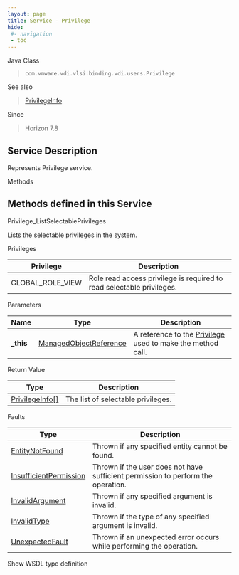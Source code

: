```yaml
---
layout: page
title: Service - Privilege
hide:
 #- navigation
 - toc
---
```


  
  
  



Java Class  
> `com.vmware.vdi.vlsi.binding.vdi.users.Privilege`

See also  
> [PrivilegeInfo](vdi.users.Privilege.PrivilegeInfo.md)

Since  
> Horizon 7.8


  


## Service Description

Represents Privilege service. 

Methods

Methods defined in this Service   
---  
Privilege_ListSelectablePrivileges  
  



Lists the selectable privileges in the system. 

Privileges 

Privilege |  Description   
---|---  
GLOBAL_ROLE_VIEW|  Role read access privilege is required to read selectable privileges.   
  


Parameters 

Name| Type| Description  
---|---|---  
**_this**| [ManagedObjectReference](vmodl.ManagedObjectReference.md)|  A reference to the [Privilege](vdi.users.Privilege.md) used to make the method call.   
  


Return Value 

Type |  Description   
---|---  
[PrivilegeInfo[]](vdi.users.Privilege.PrivilegeInfo.md)| The list of selectable privileges.  
  


Faults 

Type |  Description   
---|---  
[EntityNotFound](vdi.fault.EntityNotFound.md)| Thrown if any specified entity cannot be found.  
[InsufficientPermission](vdi.fault.InsufficientPermission.md)| Thrown if the user does not have sufficient permission to perform the operation.  
[InvalidArgument](vdi.fault.InvalidArgument.md)| Thrown if any specified argument is invalid.  
[InvalidType](vdi.fault.InvalidType.md)| Thrown if the type of any specified argument is invalid.  
[UnexpectedFault](vdi.fault.UnexpectedFault.md)| Thrown if an unexpected error occurs while performing the operation.  
  
Show WSDL type definition

  
  
  
  
  
  
  
